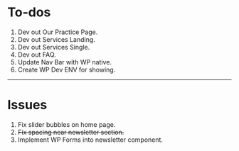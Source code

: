 # To-dos
1. Dev out Our Practice Page.
2. Dev out Services Landing.
3. Dev out Services Single.
4. Dev out FAQ.
5. Update Nav Bar with WP native.
6. Create WP Dev ENV for showing.

---

# Issues
1. Fix slider bubbles on home page.
2. ~~Fix spacing near newsletter section.~~ 
3. Implement WP Forms into newsletter component.

